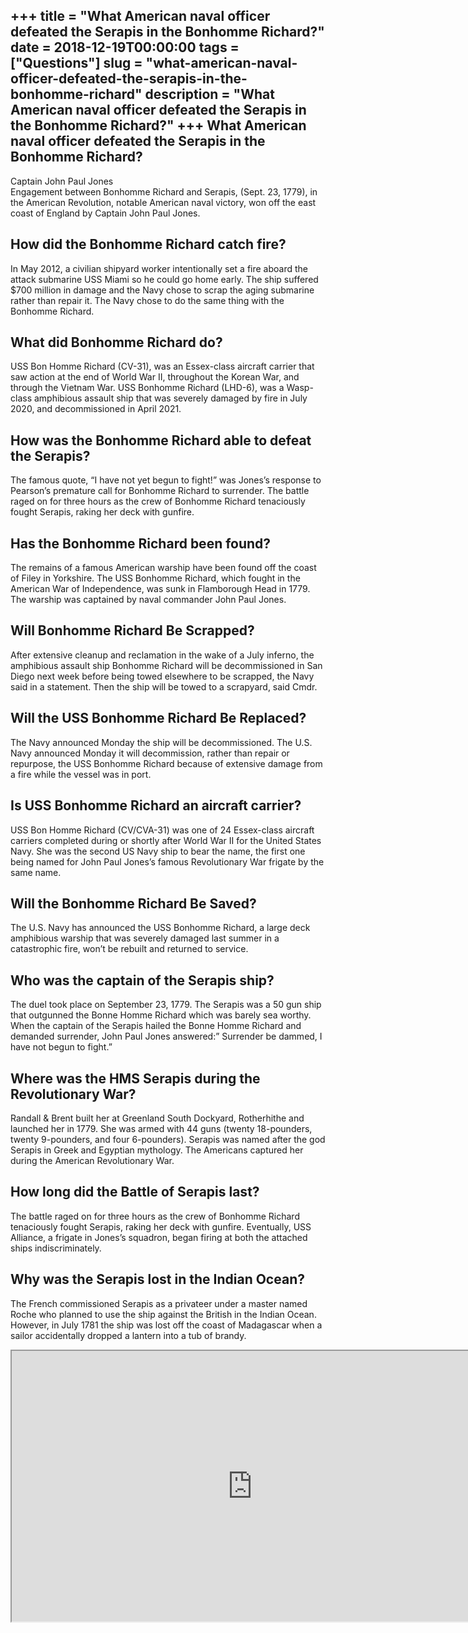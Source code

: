 +++
title = "What American naval officer defeated the Serapis in the Bonhomme Richard?"
date = 2018-12-19T00:00:00
tags = ["Questions"]
slug = "what-american-naval-officer-defeated-the-serapis-in-the-bonhomme-richard"
description = "What American naval officer defeated the Serapis in the Bonhomme Richard?"
+++
What American naval officer defeated the Serapis in the Bonhomme Richard?
-------------------------------------------------------------------------

Captain John Paul Jones  
Engagement between Bonhomme Richard and Serapis, (Sept. 23, 1779), in the American Revolution, notable American naval victory, won off the east coast of England by Captain John Paul Jones.

How did the Bonhomme Richard catch fire?
----------------------------------------

In May 2012, a civilian shipyard worker intentionally set a fire aboard the attack submarine USS Miami so he could go home early. The ship suffered $700 million in damage and the Navy chose to scrap the aging submarine rather than repair it. The Navy chose to do the same thing with the Bonhomme Richard.

What did Bonhomme Richard do?
-----------------------------

USS Bon Homme Richard (CV-31), was an Essex-class aircraft carrier that saw action at the end of World War II, throughout the Korean War, and through the Vietnam War. USS Bonhomme Richard (LHD-6), was a Wasp-class amphibious assault ship that was severely damaged by fire in July 2020, and decommissioned in April 2021.

How was the Bonhomme Richard able to defeat the Serapis?
--------------------------------------------------------

The famous quote, “I have not yet begun to fight!” was Jones’s response to Pearson’s premature call for Bonhomme Richard to surrender. The battle raged on for three hours as the crew of Bonhomme Richard tenaciously fought Serapis, raking her deck with gunfire.

Has the Bonhomme Richard been found?
------------------------------------

The remains of a famous American warship have been found off the coast of Filey in Yorkshire. The USS Bonhomme Richard, which fought in the American War of Independence, was sunk in Flamborough Head in 1779. The warship was captained by naval commander John Paul Jones.

Will Bonhomme Richard Be Scrapped?
----------------------------------

After extensive cleanup and reclamation in the wake of a July inferno, the amphibious assault ship Bonhomme Richard will be decommissioned in San Diego next week before being towed elsewhere to be scrapped, the Navy said in a statement. Then the ship will be towed to a scrapyard, said Cmdr.

Will the USS Bonhomme Richard Be Replaced?
------------------------------------------

The Navy announced Monday the ship will be decommissioned. The U.S. Navy announced Monday it will decommission, rather than repair or repurpose, the USS Bonhomme Richard because of extensive damage from a fire while the vessel was in port.

Is USS Bonhomme Richard an aircraft carrier?
--------------------------------------------

USS Bon Homme Richard (CV/CVA-31) was one of 24 Essex-class aircraft carriers completed during or shortly after World War II for the United States Navy. She was the second US Navy ship to bear the name, the first one being named for John Paul Jones’s famous Revolutionary War frigate by the same name.

Will the Bonhomme Richard Be Saved?
-----------------------------------

The U.S. Navy has announced the USS Bonhomme Richard, a large deck amphibious warship that was severely damaged last summer in a catastrophic fire, won’t be rebuilt and returned to service.

Who was the captain of the Serapis ship?
----------------------------------------

The duel took place on September 23, 1779. The Serapis was a 50 gun ship that outgunned the Bonne Homme Richard which was barely sea worthy. When the captain of the Serapis hailed the Bonne Homme Richard and demanded surrender, John Paul Jones answered:” Surrender be dammed, I have not begun to fight.”

Where was the HMS Serapis during the Revolutionary War?
-------------------------------------------------------

Randall &amp; Brent built her at Greenland South Dockyard, Rotherhithe and launched her in 1779. She was armed with 44 guns (twenty 18-pounders, twenty 9-pounders, and four 6-pounders). Serapis was named after the god Serapis in Greek and Egyptian mythology. The Americans captured her during the American Revolutionary War.

How long did the Battle of Serapis last?
----------------------------------------

The battle raged on for three hours as the crew of Bonhomme Richard tenaciously fought Serapis, raking her deck with gunfire. Eventually, USS Alliance, a frigate in Jones’s squadron, began firing at both the attached ships indiscriminately.

Why was the Serapis lost in the Indian Ocean?
---------------------------------------------

The French commissioned Serapis as a privateer under a master named Roche who planned to use the ship against the British in the Indian Ocean. However, in July 1781 the ship was lost off the coast of Madagascar when a sailor accidentally dropped a lantern into a tub of brandy.

<iframe allow="accelerometer; autoplay; clipboard-write; encrypted-media; gyroscope; picture-in-picture" allowfullscreen="" class="__youtube_prefs__  epyt-is-override  no-lazyload" data-no-lazy="1" data-origheight="433" data-origwidth="770" data-skipgform_ajax_framebjll="" height="433" id="_ytid_68951" loading="lazy" src="https://www.youtube.com/embed/MAGa-3bJJkw?enablejsapi=1&autoplay=0&cc_load_policy=0&cc_lang_pref=&iv_load_policy=1&loop=0&modestbranding=0&rel=1&fs=1&playsinline=0&autohide=2&theme=dark&color=red&controls=1&" title="YouTube player" width="770"></iframe>